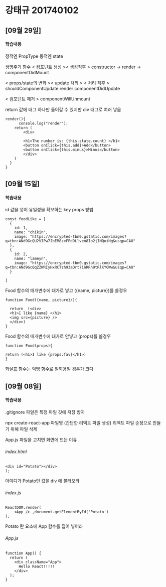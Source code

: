 # 강태규 201740102

## [09월 29일]
#### 학습내용
정적엔 PropType
동적엔 state

생명주기 함수
<     컴포넌트 생성     ><  생성직후       >
constructor -> render -> componentDidMount

< props/state의 변화 ><    update 처리              > <  처리 직후     >
                      shouldComponentUpdate render  componentDidUpdate

<    컴포넌트 제거  >
componentWillUnmount

return 값에 태그 하나만 들어갈 수 있지만 div 태그로 여러 넣음
```
render(){
      console.log("render");
    return (
        <div>
            
        <h1>The number is: {this.state.count} </h1>
        <button onClick={this.add}>Add</button>
        <button onClick={this.minus}>Minus</button>
        </div> 
    )
  }
}

```




## [09월 15일]
#### 학습내용
id 값을 넣어 유일성을 확보하는 key props 방법
```
const foodLike = [
  {
    id: 1,
    name: "chikin",
    image: "https://encrypted-tbn0.gstatic.com/images?q=tbn:ANd9GcQU2VIPw7JbEM8zeFPd9Llveo8Io2jINQoiHg&usqp=CAU"
  },
  {
    id: 2,
    name: "lameyn",
    image: "https://encrypted-tbn0.gstatic.com/images?q=tbn:ANd9GcQqZZWRIyHxRCTzh93aDrt7inRRh9tRlKYGWw&usqp=CAU"
  }

]
```
Food 함수의 매개변수에 대가로 넣고 ({name, picture})를 쓸경우
```
function Food({name, picture}/){

  return  (<div>
  <h1>I like {name} </h1> 
  <img src={picture} />
  </div>)
}
```
Food 함수의 매개변수에 대가로 안넣고 (props)를 쓸경우
```
function Food(props){

return (<h1>I like {props.fav}</h1>)
}
```
화살표 함수는 익명 함수로 일회용일 경우가 크다

## [09월 08일]
#### 학습내용
.gitignore 파일은 특정 파일 깃에 저장 방지

npx create-react-app 파일명 (간단한 리엑트 파일 생성)
리엑트 파일 순정으로 만들기 위해 파일 삭제
 
 App.js 파일을 고치면 화면에 뜨는 이유

###### index.html
```
<div id="Potato"></div>
);
```
아이디가 Potato인 값을 div 에 불러오라

###### index.js
```
ReactDOM.render(
    <App /> ,document.getElementById('Potato')
);
```

Potato 란 요소에 App 함수를 집어 넣어라

###### App.js
```
function App() {
  return (
    <div className="App">
      Hello React!!!!! 
    </div>
  );
}
```


